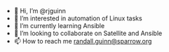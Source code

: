 - 👋 Hi, I’m @rjguinn
- 👀 I’m interested in automation of Linux tasks
- 🌱 I’m currently learning Ansible
- 💞️ I’m looking to collaborate on Satellite and Ansible
- 📫 How to reach me randall.guinn@sparrow.org

<!---
rjguinn/rjguinn is a ✨ special ✨ repository because its `README.md` (this file) appears on your GitHub profile.
You can click the Preview link to take a look at your changes.
--->
